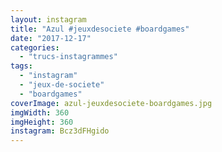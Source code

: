 ```yaml
---
layout: instagram
title: "Azul #jeuxdesociete #boardgames"
date: "2017-12-17"
categories: 
  - "trucs-instagrammes"
tags: 
  - "instagram"
  - "jeux-de-societe"
  - "boardgames"
coverImage: azul-jeuxdesociete-boardgames.jpg
imgWidth: 360
imgHeight: 360
instagram: Bcz3dFHgido
---
```


